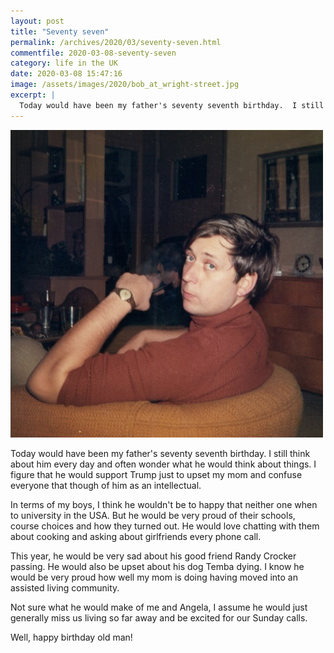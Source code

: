 ```yaml
---
layout: post
title: "Seventy seven"
permalink: /archives/2020/03/seventy-seven.html
commentfile: 2020-03-08-seventy-seven
category: life in the UK
date: 2020-03-08 15:47:16
image: /assets/images/2020/bob_at_wright-street.jpg
excerpt: |
  Today would have been my father's seventy seventh birthday.  I still think about him every day and often wonder what he would think about things.  I figure that he would support Trump just to upset my mom and confuse everyone that though of him as an intellectual.
---
```


<a href="/assets/images/2020/bob_at_wright-street.jpg" title="Click for a larger image"><img src="/assets/images/2020/bob_at_wright-street-thumb.jpg" width="500" alt="Image - bob_at_wright-street" /></a>

Today would have been my father's seventy seventh birthday. I still think about him every day and often wonder what he would think about things. I figure that he would support Trump just to upset my mom and confuse everyone that though of him as an intellectual.

In terms of my boys, I think he wouldn't be to happy that neither one when to university in the USA. But he would be very proud of their schools, course choices and how they turned out. He would love chatting with them about cooking and asking about girlfriends every phone call.

This year, he would be very sad about his good friend Randy Crocker passing. He would also be upset about his dog Temba dying. I know he would be very proud how well my mom is doing having moved into an assisted living community.

Not sure what he would make of me and Angela, I assume he would just generally miss us living so far away and be excited for our Sunday calls.

Well, happy birthday old man!
